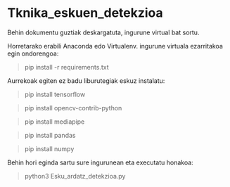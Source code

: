 # Tknika_eskuen_detekzioa

Behin dokumentu guztiak deskargatuta, ingurune virtual bat sortu. 

Horretarako erabili Anaconda edo Virtualenv. ingurune virtuala ezarritakoa egin ondorengoa:

> pip install -r requirements.txt

Aurrekoak egiten ez badu liburutegiak eskuz instalatu:

> pip install tensorflow

> pip install opencv-contrib-python

> pip install mediapipe

> pip install pandas

> pip install numpy

Behin hori eginda sartu sure ingurunean eta executatu honakoa:

> python3 Esku_ardatz_detekzioa.py
